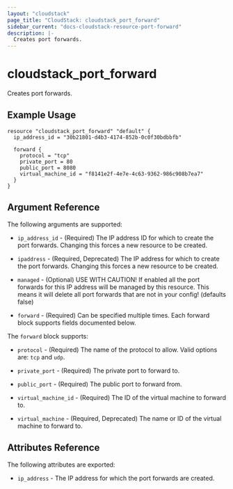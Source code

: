```yaml
---
layout: "cloudstack"
page_title: "CloudStack: cloudstack_port_forward"
sidebar_current: "docs-cloudstack-resource-port-forward"
description: |-
  Creates port forwards.
---
```


# cloudstack\_port\_forward

Creates port forwards.

## Example Usage

```
resource "cloudstack_port_forward" "default" {
  ip_address_id = "30b21801-d4b3-4174-852b-0c0f30bdbbfb"

  forward {
    protocol = "tcp"
    private_port = 80
    public_port = 8080
    virtual_machine_id = "f8141e2f-4e7e-4c63-9362-986c908b7ea7"
  }
}
```

## Argument Reference

The following arguments are supported:

* `ip_address_id` - (Required) The IP address ID for which to create the port
    forwards. Changing this forces a new resource to be created.

* `ipaddress` - (Required, Deprecated) The IP address for which to create the port
    forwards. Changing this forces a new resource to be created.

* `managed` - (Optional) USE WITH CAUTION! If enabled all the port forwards for
    this IP address will be managed by this resource. This means it will delete
    all port forwards that are not in your config! (defaults false)

* `forward` - (Required) Can be specified multiple times. Each forward block supports
    fields documented below.

The `forward` block supports:

* `protocol` - (Required) The name of the protocol to allow. Valid options are:
    `tcp` and `udp`.

* `private_port` - (Required) The private port to forward to.

* `public_port` - (Required) The public port to forward from.

* `virtual_machine_id` - (Required) The ID of the virtual machine to forward to.

* `virtual_machine` - (Required, Deprecated) The name or ID of the virtual
    machine to forward to.

## Attributes Reference

The following attributes are exported:

* `ip_address` - The IP address for which the port forwards are created.
